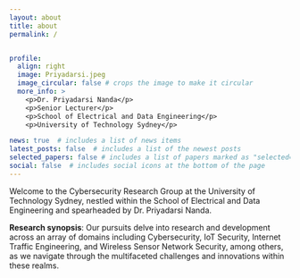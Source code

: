 ```yaml
---
layout: about
title: about
permalink: /


profile:
  align: right
  image: Priyadarsi.jpeg
  image_circular: false # crops the image to make it circular
  more_info: >
    <p>Dr. Priyadarsi Nanda</p>
    <p>Senior Lecturer</p>
    <p>School of Electrical and Data Engineering</p>
    <p>University of Technology Sydney</p>

news: true  # includes a list of news items
latest_posts: false  # includes a list of the newest posts
selected_papers: false # includes a list of papers marked as "selected={true}"
social: false  # includes social icons at the bottom of the page
---
```


Welcome to the Cybersecurity Research Group at the University of Technology Sydney, nestled within the School of Electrical and Data Engineering and spearheaded by Dr. Priyadarsi Nanda. 

**Research synopsis**: Our pursuits delve into research and development across an array of domains including Cybersecurity, IoT Security, Internet Traffic Engineering, and Wireless Sensor Network Security, among others, as we navigate through the multifaceted challenges and innovations within these realms.
